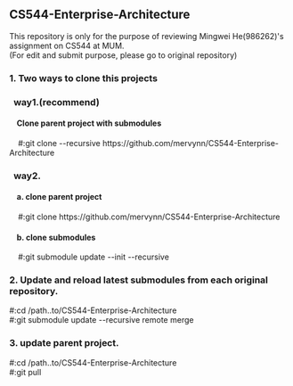 ## CS544-Enterprise-Architecture
This repository is only for the purpose of reviewing Mingwei He(986262)'s assignment on CS544 at MUM.<br/>
(For edit and submit purpose, please go to original repository)

<h3> 1. Two ways to clone this projects</h3>
<h3>&nbsp;&nbsp;way1.(recommend)</h3>
<h4>&nbsp;&nbsp;&nbsp;&nbsp;Clone parent project with submodules</h4>
&nbsp;&nbsp;&nbsp;&nbsp;#:git clone --recursive https://github.com/mervynn/CS544-Enterprise-Architecture

<h3>&nbsp;&nbsp;way2.</h3>
<h4>&nbsp;&nbsp;&nbsp;&nbsp;a. clone parent project</h4>
&nbsp;&nbsp;&nbsp;&nbsp;#:git clone https://github.com/mervynn/CS544-Enterprise-Architecture
<h4>&nbsp;&nbsp;&nbsp;&nbsp;b. clone submodules</h4>
&nbsp;&nbsp;&nbsp;&nbsp;#:git submodule update --init --recursive

<h3>2. Update and reload latest submodules from each original repository.</h3>
#:cd /path..to/CS544-Enterprise-Architecture<br/>
#:git submodule update --recursive remote merge

<h3>3. update parent project.</h3>
#:cd /path..to/CS544-Enterprise-Architecture<br/>
#:git pull
